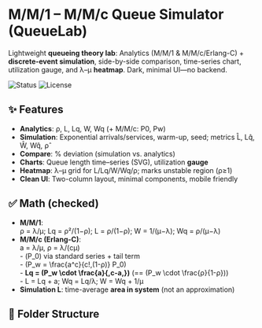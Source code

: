# M/M/1 – M/M/c Queue Simulator (QueueLab)

Lightweight **queueing theory lab**: Analytics (M/M/1 & M/M/c/Erlang-C) + **discrete-event simulation**, side-by-side comparison, time-series chart, utilization gauge, and λ–μ **heatmap**. Dark, minimal UI—no backend.

![Status](https://img.shields.io/badge/status-stable-25c08a) ![License](https://img.shields.io/badge/license-MIT-blue)

## ✨ Features
- **Analytics**: ρ, L, Lq, W, Wq (+ M/M/c: P0, Pw)  
- **Simulation**: Exponential arrivals/services, warm-up, seed; metrics L̂, Lq̂, Ŵ, Wq̂, ρ̂  
- **Compare**: % deviation (simulation vs. analytics)  
- **Charts**: Queue length time–series (SVG), utilization **gauge**  
- **Heatmap**: λ–μ grid for L/Lq/W/Wq/ρ; marks unstable region (ρ≥1)  
- **Clean UI**: Two-column layout, minimal components, mobile friendly

## ✅ Math (checked)
- **M/M/1**:  
  ρ = λ/μ;  Lq = ρ²/(1−ρ);  L = ρ/(1−ρ);  W = 1/(μ−λ);  Wq = ρ/(μ−λ)
- **M/M/c (Erlang-C)**:  
  a = λ/μ,  ρ = λ/(cμ)  
  \- \(P_0\) via standard series + tail term  
  \- \(P_w = \frac{a^c}{c!\,(1-ρ)} P_0\)  
  \- **Lq = \(P_w \cdot \frac{a}{\,c-a\,}\)** (== \(P_w \cdot \frac{ρ}{1-ρ}\))  
  \- L = Lq + a;  Wq = Lq/λ;  W = Wq + 1/μ  
- **Simulation L**: time-average **area in system** (not an approximation)

## 🧩 Folder Structure
